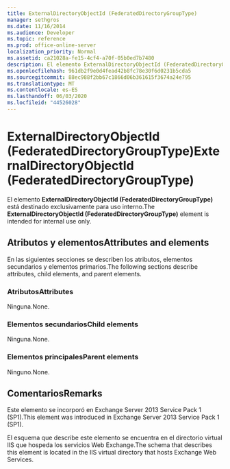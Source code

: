 ```yaml
---
title: ExternalDirectoryObjectId (FederatedDirectoryGroupType)
manager: sethgros
ms.date: 11/16/2014
ms.audience: Developer
ms.topic: reference
ms.prod: office-online-server
localization_priority: Normal
ms.assetid: ca21028a-fe15-4cf4-a70f-05b0ed7b7480
description: El elemento ExternalDirectoryObjectId (FederatedDirectoryGroupType) está destinado exclusivamente para uso interno.
ms.openlocfilehash: 961db2f9e0d4fead42b8fc78e30f6d0231b5cda5
ms.sourcegitcommit: 88ec988f2bb67c1866d06b361615f3674a24e795
ms.translationtype: MT
ms.contentlocale: es-ES
ms.lasthandoff: 06/03/2020
ms.locfileid: "44526028"
---
```

# <a name="externaldirectoryobjectid-federateddirectorygrouptype"></a><span data-ttu-id="b6000-103">ExternalDirectoryObjectId (FederatedDirectoryGroupType)</span><span class="sxs-lookup"><span data-stu-id="b6000-103">ExternalDirectoryObjectId (FederatedDirectoryGroupType)</span></span>

<span data-ttu-id="b6000-104">El elemento **ExternalDirectoryObjectId (FederatedDirectoryGroupType)** está destinado exclusivamente para uso interno.</span><span class="sxs-lookup"><span data-stu-id="b6000-104">The **ExternalDirectoryObjectId (FederatedDirectoryGroupType)** element is intended for internal use only.</span></span> 

## <a name="attributes-and-elements"></a><span data-ttu-id="b6000-105">Atributos y elementos</span><span class="sxs-lookup"><span data-stu-id="b6000-105">Attributes and elements</span></span>

<span data-ttu-id="b6000-106">En las siguientes secciones se describen los atributos, elementos secundarios y elementos primarios.</span><span class="sxs-lookup"><span data-stu-id="b6000-106">The following sections describe attributes, child elements, and parent elements.</span></span>
  
### <a name="attributes"></a><span data-ttu-id="b6000-107">Atributos</span><span class="sxs-lookup"><span data-stu-id="b6000-107">Attributes</span></span>

<span data-ttu-id="b6000-108">Ninguna.</span><span class="sxs-lookup"><span data-stu-id="b6000-108">None.</span></span>
  
### <a name="child-elements"></a><span data-ttu-id="b6000-109">Elementos secundarios</span><span class="sxs-lookup"><span data-stu-id="b6000-109">Child elements</span></span>

<span data-ttu-id="b6000-110">Ninguna.</span><span class="sxs-lookup"><span data-stu-id="b6000-110">None.</span></span>
  
### <a name="parent-elements"></a><span data-ttu-id="b6000-111">Elementos principales</span><span class="sxs-lookup"><span data-stu-id="b6000-111">Parent elements</span></span>

<span data-ttu-id="b6000-112">Ninguno.</span><span class="sxs-lookup"><span data-stu-id="b6000-112">None.</span></span>
  
## <a name="remarks"></a><span data-ttu-id="b6000-113">Comentarios</span><span class="sxs-lookup"><span data-stu-id="b6000-113">Remarks</span></span>

<span data-ttu-id="b6000-114">Este elemento se incorporó en Exchange Server 2013 Service Pack 1 (SP1).</span><span class="sxs-lookup"><span data-stu-id="b6000-114">This element was introduced in Exchange Server 2013 Service Pack 1 (SP1).</span></span>
  
<span data-ttu-id="b6000-115">El esquema que describe este elemento se encuentra en el directorio virtual IIS que hospeda los servicios Web Exchange.</span><span class="sxs-lookup"><span data-stu-id="b6000-115">The schema that describes this element is located in the IIS virtual directory that hosts Exchange Web Services.</span></span>
  

